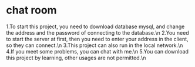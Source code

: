 # chat room
1.To start this project, you need to download database mysql, and change the address and the password of connecting to the database.\n
2.You need to start the server at first, then you need to enter your address in the client, so they can connect.\n
3.This project can also run in the local network.\n
4.If you meet some problems, you can chat with me.\n
5.You can download this project by learning, other usages are not permitted.\n
